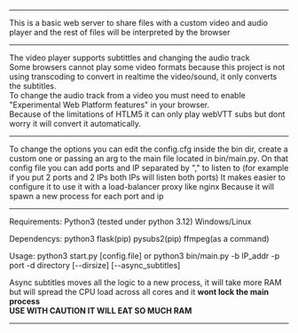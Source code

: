 ---------------------------------------------------

This is a basic web server to share files with a custom video and audio player and the rest of files will be interpreted by the browser

---------------------------------------------------

The video player supports subtittles and changing the audio track<br>
Some browsers cannot play some video formats because this project is not using transcoding to convert in realtime the video/sound, it only converts the subtitles.<br>
To change the audio track from a video you must need to enable "Experimental Web Platform features" in your browser.<br>
Because of the limitations of HTLM5 it can only play webVTT subs but dont worry it will convert it automatically.<br>

---------------------------------------------------

To change the options you can edit the config.cfg inside the bin dir, create a custom one or passing an arg to the main file located in bin/main.py.
On that config file you can add ports and IP separated by "," to listen to (for example if you put 2 ports and 2 IPs both IPs will listen both ports)
It makes easier to configure it to use it with a load-balancer proxy like nginx Because it will spawn a new process for each port and ip

---------------------------------------------------

Requirements:
 Python3 (tested under python 3.12)
 Windows/Linux

Dependencys:
 python3  flask(pip) pysubs2(pip) ffmpeg(as a command)

Usage:
  python3 start.py [config.file]
  or python3 bin/main.py -b IP_addr -p port -d directory [--dirsize] [--async_subtitles]

  Async subtitles moves all the logic to a new process, it will take more RAM but will spread the CPU load across all cores and it
 <b> wont lock the main process</b><br>
 <b> USE WITH CAUTION IT WILL EAT SO MUCH RAM </b>
  
  
  ---------------------------------------------------
